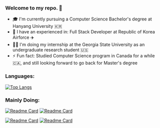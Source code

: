 ### Welcome to my repo. 👋

- 🎓  I'm currently pursuing a Computer Science Bachelor's degree at Hanyang University 🇰🇷
- 🏢  I have an experienced in: Full Stack Developer at Republic of Korea Airforce ✈️
- 👨‍💻  I'm doing my internship at the Georgia State University as an undergraduate research student 🇺🇸
- ⚡ Fun fact: Studied Computer Science program in Canada for a while 🇨🇦, and still looking forward to go back for Master's degree

### Languages:
[![Top Langs](https://github-readme-stats.vercel.app/api/top-langs/?username=pithecuse527&layout=compact&theme=dark&hide=Jupyter%20Notebook,C%#)](https://github.com/pithecuse527/github-readme-stats)

### Mainly Doing:
[![Readme Card](https://github-readme-stats.vercel.app/api/pin/?username=pithecuse527&repo=Tap-Position-Inference&theme=aura_dark)](https://github.com/pithecuse527/Tap-Position-Inference)   [![Readme Card](https://github-readme-stats.vercel.app/api/pin/?username=pithecuse527&repo=little-by-little&theme=github_dark)](https://github.com/pithecuse527/little-by-little)

[![Readme Card](https://github-readme-stats.vercel.app/api/pin/?username=pithecuse527&repo=Cracking-Coding-Interview&theme=github_dark)](https://github.com/pithecuse527/Cracking-Coding-Interview)   [![Readme Card](https://github-readme-stats.vercel.app/api/pin/?username=pithecuse527&repo=ML-Study&theme=github_dark)](https://github.com/pithecuse527/ML-Study)
